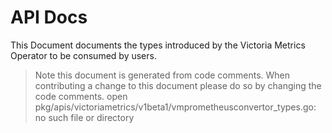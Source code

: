 
# API Docs

This Document documents the types introduced by the Victoria Metrics Operator to be consumed by users.

> Note this document is generated from code comments. When contributing a change to this document please do so by changing the code comments.
open pkg/apis/victoriametrics/v1beta1/vmprometheusconvertor_types.go: no such file or directory
